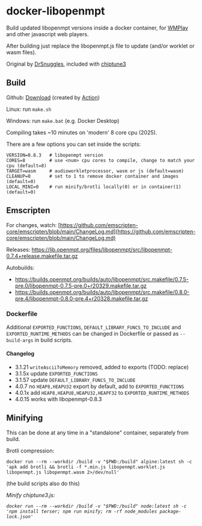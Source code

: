 # docker-libopenmpt

Build updated libopenmpt versions inside a docker container, for [WMPlay](https://github.com/silv3rr/chiptune2.js/tree/wmplay) and other javascript web players.

After building just replace the libopenmpt.js file to update (and/or worklet or wasm files).

Original by [DrSnuggles](DrSnuggles), included with [chiptune3](https://github.com/DrSnuggles/chiptune/tree/v3/docker)

## Build

Github: [Download](https://github.com/silv3rr/docker-libopenmpt/releases) (created by [Action](https://github.com/silv3rr/docker-libopenmpt/blob/main/.github/workflows/build.yml))

Linux: run `make.sh`

Windows: run `make.bat` (e.g. Docker Desktop)

Compiling takes ~10 minutes on 'modern' 8 core cpu (2025).

There are a few options you can set inside the scripts:

``` shell
VERSION=0.8.3   # libopenmpt version
CORES=8         # use <num> cpu cores to compile, change to match your cpu (default=8)
TARGET=wasm     # audioworkletprocessor, wasm or js (default=wasm)
CLEANUP=0       # set to 1 to remove docker container and images (default=0)
LOCAL_MINI=0    # run minify/brotli locally(0) or in container(1) (default=0)
```

## Emscripten

For changes, watch: [https://github.com/emscripten-core/emscripten/blob/main/ChangeLog.md](https://github.com/emscripten-core/emscripten/blob/main/ChangeLog.md)

Releases: https://lib.openmpt.org/files/libopenmpt/src/libopenmpt-0.7.4+release.makefile.tar.gz

Autobuilds:

- https://builds.openmpt.org/builds/auto/libopenmpt/src.makefile/0.7.5-pre.0/libopenmpt-0.7.5-pre.0+r20329.makefile.tar.gz
- https://builds.openmpt.org/builds/auto/libopenmpt/src.makefile/0.8.0-pre.4/libopenmpt-0.8.0-pre.4+r20328.makefile.tar.gz

### Dockerfile

Additional `EXPORTED_FUNCTIONS`, `DEFAULT_LIBRARY_FUNCS_TO_INCLUDE` and `EXPORTED_RUNTIME_METHODS` can be changed in Dockerfile or passed as `--build-args` in build scripts.

#### Changelog

- 3.1.21 `writeAsciiToMemory` removed, added to exports (TODO: replace)
- 3.1.5x update `EXPORTED_FUNCTIONS`
- 3.1.57 update `DEFAULT_LIBRARY_FUNCS_TO_INCLUDE`
- 4.0.7 no `HEAP8,HEAPU32` export by default, add to `EXPORTED_FUNCTIONS`
- 4.0.1x add `HEAP8,HEAPU8,HEAPU32,HEAPF32` to `EXPORTED_RUNTIME_METHODS`
- 4.0.15 works with libopenmpt-0.8.3

## Minifying

This can be done at any time in a "standalone" container, separately from build.

Brotli compression:

`docker run --rm --workdir /build -v "$PWD:/build" alpine:latest sh -c 'apk add brotli && brotli -f *.min.js libopenmpt.worklet.js libopenmpt.js libopenmpt.wasm 2>/dev/null'`

(the build scripts also do this)

_Minify chiptune3.js:_

_`docker run --rm --workdir /build -v "$PWD:/build" node:latest sh -c 'npm install terser; npm run minify; rm -rf node_modules package-lock.json'`_
